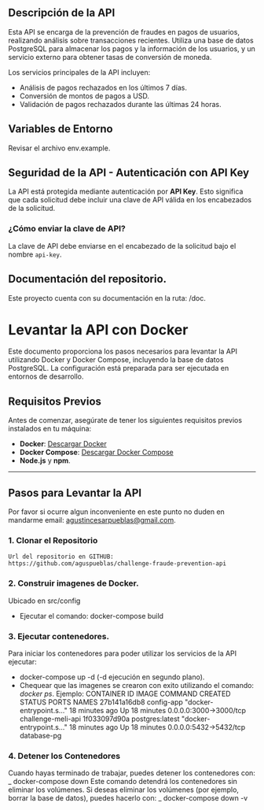 ## Descripción de la API

Esta API se encarga de la prevención de fraudes en pagos de usuarios, realizando análisis sobre transacciones recientes. Utiliza una base de datos PostgreSQL para almacenar los pagos y la información de los usuarios, y un servicio externo para obtener tasas de conversión de moneda.

Los servicios principales de la API incluyen:

- Análisis de pagos rechazados en los últimos 7 días.
- Conversión de montos de pagos a USD.
- Validación de pagos rechazados durante las últimas 24 horas.

## Variables de Entorno

Revisar el archivo env.example.

## Seguridad de la API - Autenticación con API Key

La API está protegida mediante autenticación por **API Key**. Esto significa que cada solicitud debe incluir una clave de API válida en los encabezados de la solicitud.

### ¿Cómo enviar la clave de API?

La clave de API debe enviarse en el encabezado de la solicitud bajo el nombre `api-key`.

## Documentación del repositorio.

Este proyecto cuenta con su documentación en la ruta: /doc.

# Levantar la API con Docker

Este documento proporciona los pasos necesarios para levantar la API utilizando Docker y Docker Compose, incluyendo la base de datos PostgreSQL. La configuración está preparada para ser ejecutada en entornos de desarrollo.

## Requisitos Previos

Antes de comenzar, asegúrate de tener los siguientes requisitos previos instalados en tu máquina:

- **Docker**: [Descargar Docker](https://docs.docker.com/get-docker/)
- **Docker Compose**: [Descargar Docker Compose](https://docs.docker.com/compose/install/)
- **Node.js** y **npm**.

---

## Pasos para Levantar la API

Por favor si ocurre algun inconveniente en este punto no duden en mandarme email: agustincesarpueblas@gmail.com.

### 1. Clonar el Repositorio

    Url del repositorio en GITHUB: https://github.com/aguspueblas/challenge-fraude-prevention-api

### 2. Construir imagenes de Docker.

Ubicado en src/config

- Ejecutar el comando: docker-compose build

### 3. Ejecutar contenedores.

Para iniciar los contenedores para poder utilizar los servicios de la API ejecutar:

- docker-compose up -d (-d ejecución en segundo plano).
- Chequear que las imagenes se crearon con exito utilizando el comando: _docker ps_.
  Ejemplo:
  CONTAINER ID IMAGE COMMAND CREATED STATUS PORTS NAMES
  27b141a16db8 config-app "docker-entrypoint.s…" 18 minutes ago Up 18 minutes 0.0.0.0:3000->3000/tcp challenge-meli-api
  1f033097d90a postgres:latest "docker-entrypoint.s…" 18 minutes ago Up 18 minutes 0.0.0.0:5432->5432/tcp database-pg

### 4. Detener los Contenedores

Cuando hayas terminado de trabajar, puedes detener los contenedores con:
_ docker-compose down
Este comando detendrá los contenedores sin eliminar los volúmenes. Si deseas eliminar los volúmenes (por ejemplo, borrar la base de datos), puedes hacerlo con:
_ docker-compose down -v
